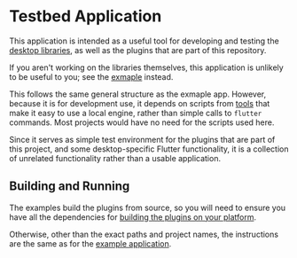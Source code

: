 # Testbed Application

This application is intended as a useful tool for developing and testing
the [desktop
libraries](https://github.com/flutter/flutter/wiki/Desktop-shells), as well
as the plugins that are part of this repository.

If you aren't working on the libraries themselves, this application is
unlikely to be useful to you; see the [exmaple](../example/) instead.

This follows the same general structure as the exmaple app. However,
because it is for development use, it depends on scripts from
[tools](../tools/) that make it easy to use a local engine, rather than
simple calls to `flutter` commands. Most projects would have no need for
the scripts used here.

Since it serves as simple test environment for the plugins that are part of
this project, and some desktop-specific Flutter functionality, it is a
collection of unrelated functionality rather than a usable application.

## Building and Running

The examples build the plugins from source, so you will need to ensure you
have all the dependencies for
[building the plugins on your platform](../plugins/README.md).

Otherwise, other than the exact paths and project names, the instructions
are the same as for the [example application](../example/README.md).
